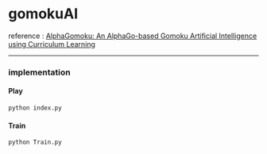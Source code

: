 # gomokuAI

reference : [AlphaGomoku: An AlphaGo-based Gomoku Artificial Intelligence using Curriculum Learning](https://arxiv.org/pdf/1809.10595, "alpha gomoku")

***

### implementation

#### Play

```
python index.py
```

#### Train

```
python Train.py
```
